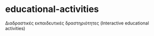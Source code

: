 # educational-activities
Διαδραστικές εκπαιδευτικές δραστηριότητες (Interactive educational activities)
